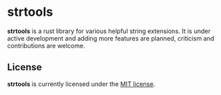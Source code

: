 # strtools
**strtools** is a rust library for various helpful string extensions. It is under active
development and adding more features are planned, criticism and contributions are welcome.

## License
**strtools** is currently licensed under the <a href="LICENSE-MIT">MIT license</a>.

